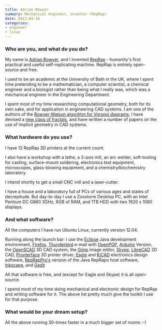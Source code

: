 ```yaml
---
title: Adrian Bowyer
summary: Mechanical engineer, inventor (RepRap)
date: 2013-04-18
categories:
- engineer
- linux
---
```


### Who are you, and what do you do?

My name is [Adrian Bowyer](http://adrianbowyer.net/ "Adrian's website."), and I invented [RepRap][] - humanity's first practical and useful self-replicating machine. RepRap is entirely open-source and free.

I used to be an academic at the University of Bath in the UK, where I spent time pretending to be a mathematician, a computer
scientist, a chemical engineer and a biologist rather than being what
I really was, which was a mechanical engineer in the Engineering
Department.

I spent most of my time researching computational geometry, both for
its own sake, and for application in engineering CAD systems. I am
one of the authors of the [Bowyer-Watson algorithm for Voronoi diagrams](http://comjnl.oxfordjournals.org/content/24/2/162 "An algorithm that Adrian helped invent."), I have devised a
[new class of fractals](http://www.adrianbowyer.net/web_images/bowyer_fractal.pdf "Adrian's PDF on his new fractal curve."), and have written a number of papers on the use of implicit geometry in CAD systems.

### What hardware do you use?

I have 12 RepRap 3D printers at the current count.

I also have a workshop with a lathe, a 3-axis mill, an arc welder, soft-tooling for casting, surface-mount soldering, electronics test equipment, microscopes, glass-blowing equipment, and a chemistry/biochemistry laboratory.

I intend shortly to get a small CNC mill and a laser-cutter.

I have a house and a laboratory full of PCs of various ages and states of decrepitude. But day-to-day I use a Zoostorm Desktop PC, with an Intel Pentium DC G860 3GHz, 8GB of RAM, and 1TB HDD with two 1920 x 1080 displays.

### And what software?

All the computers I have run Ubuntu Linux, currently version 12.04.

Running along the launch bar: I use the [Eclipse][] Java development environment, [Firefox][], [Thunderbird][] e-mail with [OpenPGP][], [Arduino][] Version, the [OpenSCAD][] 3D CAD system, the [Gimp][] image editor, [Skype][], [LibreCAD][] 2D CAD, [Pronterface][printrun] 3D printer driver, [Eagle][] and [KiCAD][] electronics design software, [RepRapPro's](https://github.com/reprappro "RepRap's GitHub account.") version of the Java RepRapo host software, [Inkscape][], and [Gedit][]

All that software is free, and (except for Eagle and Skype) it is all open-source.

I spend most of my time doing mechanical and electronic design for
RepRap and writing software for it. The above list pretty much give
the toolkit I use for that purpose.

### What would be your dream setup?

All the above running 30-times faster in a much bigger set of rooms :-)

[arduino]: https://www.arduino.cc/ "Open-source prototyping hardware."
[eagle]: http://web.archive.org/web/20221006162604/https://www.cadsoft.io/ "Software for designing printed circuit boards."
[eclipse]: https://www.eclipse.org/ "A flexible, open-source IDE."
[firefox]: https://www.mozilla.org/en-US/firefox/new/ "A cross-platform open-source web browser."
[gedit]: https://wiki.gnome.org/Apps/Gedit "A text editor for GNOME."
[gimp]: https://www.gimp.org/ "An open-source image editor."
[inkscape]: https://inkscape.org/ "An open-source vector graphics program."
[kicad]: http://web.archive.org/web/20220324205847/https://kicad-pcb.org/ "Open-source CAD software."
[librecad]: https://librecad.org/ "Open-source CAD software."
[openpgp]: https://www.openpgp.org/ "Email encryption software."
[openscad]: http://openscad.org/ "Open-source 3D CAD software."
[printrun]: https://github.com/kliment/Printrun "A 3D printer driver."
[reprap]: https://reprap.org/wiki/Main_Page "A self-replicating manufacturing machine."
[skype]: https://www.skype.com/en/ "Voice and video chat software."
[thunderbird]: http://web.archive.org/web/20070322094547/http://www.thunderbird.net:80/ "An open-source cross-platform mail client."

